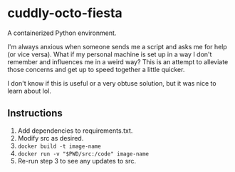 # cuddly-octo-fiesta
A containerized Python environment.

I'm always anxious when someone sends me a script and asks me for help (or vice versa). What if my personal machine is set up in a way I don't remember and influences me in a weird way? This is an attempt to alleviate those concerns and get up to speed together a little quicker.

I don't know if this is useful or a very obtuse solution, but it was nice to learn about lol.

## Instructions
1. Add dependencies to requirements.txt.
2. Modify src as desired.
3. `docker build -t image-name`
4. `docker run -v "$PWD/src:/code" image-name`
5. Re-run step 3 to see any updates to src.
